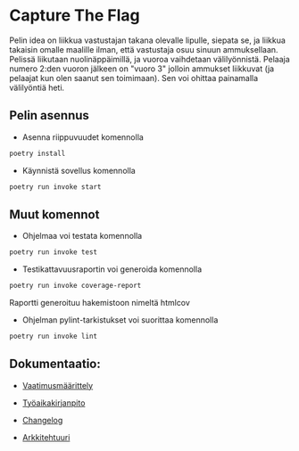 # Capture The Flag

Pelin idea on liikkua vastustajan takana olevalle lipulle, siepata se, ja liikkua takaisin omalle maalille ilman, että vastustaja osuu sinuun ammuksellaan. Pelissä liikutaan nuolinäppäimillä, ja vuoroa vaihdetaan välilyönnistä. Pelaaja numero 2:den vuoron jälkeen on "vuoro 3" jolloin ammukset liikkuvat (ja pelaajat kun olen saanut sen toimimaan).
Sen voi ohittaa painamalla välilyöntiä heti.

## Pelin asennus

- Asenna riippuvuudet komennolla 
```bash
poetry install
```

- Käynnistä sovellus komennolla 
```bash
poetry run invoke start
```

## Muut komennot

- Ohjelmaa voi testata komennolla
```bash
poetry run invoke test
```

- Testikattavuusraportin voi generoida komennolla
```bash
poetry run invoke coverage-report
```
Raportti generoituu hakemistoon nimeltä htmlcov

- Ohjelman pylint-tarkistukset voi suorittaa komennolla
```bash
poetry run invoke lint
```

## Dokumentaatio:

- [Vaatimusmäärittely](https://github.com/Robomarti/harjoitustyo/blob/master/dokumentaatio/vaatimusmaarittely.md)

- [Työaikakirjanpito](https://github.com/Robomarti/harjoitustyo/blob/master/dokumentaatio/tyoaikakirjanpito.md)

- [Changelog](https://github.com/Robomarti/harjoitustyo/blob/master/dokumentaatio/changelog.md)

- [Arkkitehtuuri](https://github.com/Robomarti/harjoitustyo/blob/master/dokumentaatio/arkkitehtuuri.md)